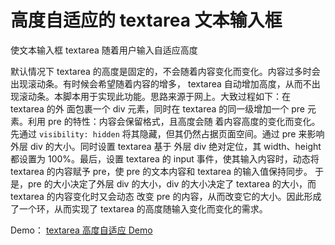 # 高度自适应的 textarea 文本输入框

使文本输入框 textarea 随着用户输入自适应高度

默认情况下 textarea 的高度是固定的，不会随着内容变化而变化。内容过多时会出现滚动条。有时候会希望随着内容的增多，
textarea 自动增加高度，从而不出现滚动条。本脚本用于实现此功能。思路来源于网上。大致过程如下：在 textarea 的外
面包裹一个 div 元素，同时在 textarea 的同一级增加一个 pre 元素。利用 pre 的特性：内容会保留格式，且高度会随
着内容高度的变化而变化。先通过 `visibility: hidden` 将其隐藏，但其仍然占据页面空间。通过 pre 来影响外层 div
的大小。同时设置 textarea 基于 外层 div 绝对定位，其 width、height 都设置为 100%。最后，设置 textarea 的
input 事件，使其输入内容时，动态将 textarea 的内容赋予 pre，使 pre 的文本内容和 textarea 的输入值保持同步。
于是，pre 的大小决定了外层 div 的大小，div 的大小决定了 textarea 的大小，而 textarea 的内容变化时又会动态
改变 pre 的内容，从而改变它的大小。因此形成了一个环，从而实现了 textarea 的高度随输入变化而变化的需求。

Demo：
[textarea 高度自适应 Demo](http://bruce-xu.github.io/demos/adapttext/)
